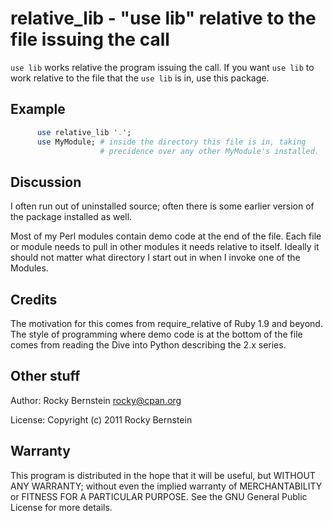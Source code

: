relative_lib - "use lib" relative to the file issuing the call
============================================================================

`use lib` works relative the program issuing the call.  If you want
`use lib` to work relative to the file that the `use lib` is in, use
this package.


Example
-------

```perl
      use relative_lib '.';
      use MyModule; # inside the directory this file is in, taking
                    # precidence over any other MyModule's installed.
```

Discussion
-----------

I often run out of uninstalled source; often there is some earlier
version of the package installed as well.

Most of my Perl modules contain demo code at the end of the file. Each
file or module needs to pull in other modules it needs relative to
itself. Ideally it should not matter what directory I start out in when
I invoke one of the Modules.

Credits
-------

The motivation for this comes from require_relative of Ruby 1.9 and
beyond.  The style of programming where demo code is at the bottom of
the file comes from reading the Dive into Python describing the 2.x
series.

Other stuff
-----------

Author:   Rocky Bernstein <rocky@cpan.org>

License:  Copyright (c) 2011 Rocky Bernstein

Warranty
--------

This program is distributed in the hope that it will be useful,
but WITHOUT ANY WARRANTY; without even the implied warranty of
MERCHANTABILITY or FITNESS FOR A PARTICULAR PURPOSE.  See the
GNU General Public License for more details.
